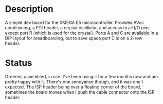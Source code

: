 Description
============

A simple dev board for the XMEGA E5 microcontroller.  Provides AVcc conditioning, a PDI header, a crystal oscillator, and access to all I/O pins except port R (which is used for the crystal). Ports A and C are available in a DIP layout for breadboarding, but to save space port D is on a 2-row header.

Status
=======

Ordered, assembled, in use.  I've been using it for a few months now and am pretty happy with it.  There's one annoyance though, and it was one I expected.  The ISP header being over a floating corner of the board, sometimes the board moves when I push the cable connector onto the ISP header.
